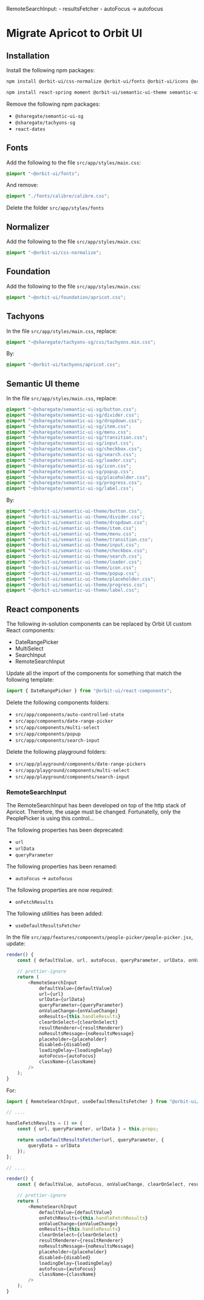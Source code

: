 RemoteSearchInput:
    - resultsFetcher
    - autoFocus -> autofocus

# Migrate Apricot to Orbit UI

## Installation

Install the following npm packages:

```bash
npm install @orbit-ui/css-normalize @orbit-ui/fonts @orbit-ui/icons @orbit-ui/foundation @orbit-ui/tachyons
```

```bash
npm install react-spring moment @orbit-ui/semantic-ui-theme semantic-ui-react @orbit-ui/react-components
```

Remove the following npm packages:

- `@sharegate/semantic-ui-sg`
- `@sharegate/tachyons-sg`
- `react-dates`

## Fonts

Add the following to the file `src/app/styles/main.css`:

```css
@import "~@orbit-ui/fonts";
```

And remove:

```css
@import "./fonts/calibre/calibre.css";
```

Delete the folder `src/app/styles/fonts`

## Normalizer

Add the following to the file `src/app/styles/main.css`:

```css
@import "~@orbit-ui/css-normalize";
```

## Foundation

Add the following to the file `src/app/styles/main.css`:

```css
@import "~@orbit-ui/foundation/apricot.css";
```

## Tachyons

In the file `src/app/styles/main.css`, replace:

```css
@import "~@sharegate/tachyons-sg/css/tachyons.min.css";
```

By:

```css
@import "~@orbit-ui/tachyons/apricot.css";
```

## Semantic UI theme

In the file `src/app/styles/main.css`, replace:

```css
@import "~@sharegate/semantic-ui-sg/button.css";
@import "~@sharegate/semantic-ui-sg/divider.css";
@import "~@sharegate/semantic-ui-sg/dropdown.css";
@import "~@sharegate/semantic-ui-sg/item.css";
@import "~@sharegate/semantic-ui-sg/menu.css";
@import "~@sharegate/semantic-ui-sg/transition.css";
@import "~@sharegate/semantic-ui-sg/input.css";
@import "~@sharegate/semantic-ui-sg/checkbox.css";
@import "~@sharegate/semantic-ui-sg/search.css";
@import "~@sharegate/semantic-ui-sg/loader.css";
@import "~@sharegate/semantic-ui-sg/icon.css";
@import "~@sharegate/semantic-ui-sg/popup.css";
@import "~@sharegate/semantic-ui-sg/placeholder.css";
@import "~@sharegate/semantic-ui-sg/progress.css";
@import "~@sharegate/semantic-ui-sg/label.css";
```

By:

```css
@import "~@orbit-ui/semantic-ui-theme/button.css";
@import "~@orbit-ui/semantic-ui-theme/divider.css";
@import "~@orbit-ui/semantic-ui-theme/dropdown.css";
@import "~@orbit-ui/semantic-ui-theme/item.css";
@import "~@orbit-ui/semantic-ui-theme/menu.css";
@import "~@orbit-ui/semantic-ui-theme/transition.css";
@import "~@orbit-ui/semantic-ui-theme/input.css";
@import "~@orbit-ui/semantic-ui-theme/checkbox.css";
@import "~@orbit-ui/semantic-ui-theme/search.css";
@import "~@orbit-ui/semantic-ui-theme/loader.css";
@import "~@orbit-ui/semantic-ui-theme/icon.css";
@import "~@orbit-ui/semantic-ui-theme/popup.css";
@import "~@orbit-ui/semantic-ui-theme/placeholder.css";
@import "~@orbit-ui/semantic-ui-theme/progress.css";
@import "~@orbit-ui/semantic-ui-theme/label.css";
```

## React components

The following in-solution components can be replaced by Orbit UI custom React components:

- DateRangePicker
- MultiSelect
- SearchInput
- RemoteSearchInput

Update all the import of the components for something that match the following template:

```javascript
import { DateRangePicker } from "@orbit-ui/react-components";
```
Delete the following components folders:

- `src/app/components/auto-controlled-state`
- `src/app/components/date-range-picker`
- `src/app/components/multi-select`
- `src/app/components/popup`
- `src/app/components/search-input`

Delete the following playground folders:

- `src/app/playground/components/date-range-pickers`
- `src/app/playground/components/multi-select`
- `src/app/playground/components/search-input`

### RemoteSearchInput

The RemoteSearchInput has been developed on top of the http stack of Apricot. Therefore, the usage must be changed. Fortunatelly, only the PeoplePicker
is using this control...

The following properties has been deprecated:

- `url`
- `urlData`
- `queryParameter`

The following properties has been renamed:

- `autoFocus` -> `autofocus`

The following properties are now required:

- `onFetchResults`

The following utilities has been added:

- `useDefaultResultsFetcher`

In the file `src/app/features/components/people-picker/people-picker.jsx`, update:

```javascript
render() {
    const { defaultValue, url, autoFocus, queryParameter, urlData, onValueChange, clearOnSelect, resultRenderer, noResultsMessage, placeholder, disabled, loadingDelay, className } = this.props;

    // prettier-ignore
    return (
        <RemoteSearchInput
            defaultValue={defaultValue}
            url={url}
            urlData={urlData}
            queryParameter={queryParameter}
            onValueChange={onValueChange}
            onResults={this.handleResults}
            clearOnSelect={clearOnSelect}
            resultRenderer={resultRenderer}
            noResultsMessage={noResultsMessage}
            placeholder={placeholder}
            disabled={disabled}
            loadingDelay={loadingDelay}
            autoFocus={autoFocus}
            className={className}
        />
    );
}
```

For:

```javascript
import { RemoteSearchInput, useDefaultResultsFetcher } from "@orbit-ui/react-components";

// ....

handleFetchResults = () => {
    const { url, queryParameter, urlData } = this.props;

    return useDefaultResultsFetcher(url, queryParameter, {
        queryData = urlData
    });
};

// ....

render() {
    const { defaultValue, autoFocus, onValueChange, clearOnSelect, resultRenderer, noResultsMessage, placeholder, disabled, loadingDelay, className } = this.props;

    // prettier-ignore
    return (
        <RemoteSearchInput
            defaultValue={defaultValue}
            onFetchResults={this.handleFetchResults}
            onValueChange={onValueChange}
            onResults={this.handleResults}
            clearOnSelect={clearOnSelect}
            resultRenderer={resultRenderer}
            noResultsMessage={noResultsMessage}
            placeholder={placeholder}
            disabled={disabled}
            loadingDelay={loadingDelay}
            autofocus={autoFocus}
            className={className}
        />
    );
}
```



